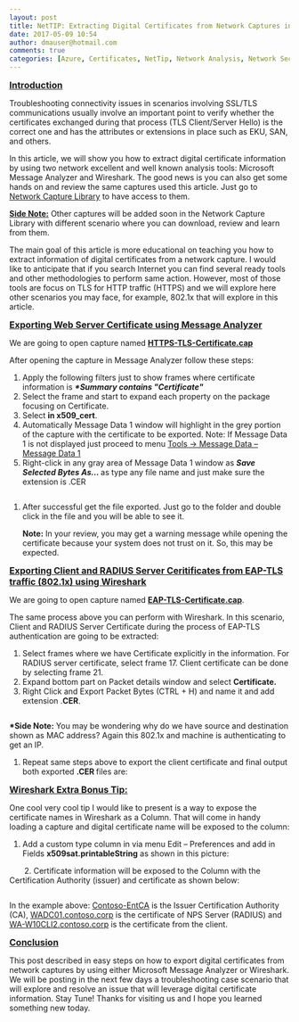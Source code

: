 ```yaml
---
layout: post
title: NetTIP: Extracting Digital Certificates from Network Captures in Easy Steps
date: 2017-05-09 10:54
author: dmauser@hotmail.com
comments: true
categories: [Azure, Certificates, NetTip, Network Analysis, Network Security, OnPrem]
---
```

<span style="font-size: 12pt;text-decoration: underline"><strong>Introduction
</strong></span>

Troubleshooting connectivity issues in scenarios involving SSL/TLS communications usually involve an important point to verify whether the certificates exchanged during that process (TLS Client/Server Hello) is the correct one and has the attributes or extensions in place such as EKU, SAN, and others.

In this article, we will show you how to extract digital certificate information by using two network excellent and well known analysis tools: Microsoft Message Analyzer and Wireshark. The good news is you can also get some hands on and review the same captures used this article. Just go to <a href="https://gallery.technet.microsoft.com/Network-Captures-Library-29061327">Network Capture Library</a> to have access to them.

<span style="text-decoration: underline"><strong>Side Note:</strong></span> Other captures will be added soon in the Network Capture Library with different scenario where you can download, review and learn from them.

The main goal of this article is more educational on teaching you how to extract information of digital certificates from a network capture. I would like to anticipate that if you search Internet you can find several ready tools and other methodologies to perform same action. However, most of those tools are focus on TLS for HTTP traffic (HTTPS) and we will explore here other scenarios you may face, for example, 802.1x that will explore in this article.

<span style="font-size: 12pt;text-decoration: underline"><strong>Exporting Web Server Certificate using Message Analyzer
</strong></span>

We are going to open capture named <a href="https://gallery.technet.microsoft.com/Network-Captures-Library-29061327"><strong>HTTPS-TLS-Certificate.cap</strong></a><strong>
</strong>

After opening the capture in Message Analyzer follow these steps:
<ol>
 	<li>Apply the following filters just to show frames where certificate information is <strong><em>*Summary contains "Certificate"</em></strong></li>
 	<li>Select the frame and start to expand each property on the package focusing on Certificate.</li>
 	<li>Select <strong>in x509_cert</strong>.</li>
 	<li>Automatically Message Data 1 window will highlight in the grey portion of the capture with the certificate to be exported.
Note: If Message Data 1 is not displayed just proceed to menu <span style="text-decoration: underline">Tools -&gt; Message Data – Message Data 1</span></li>
 	<li>Right-click in any gray area of Message Data 1 window as <strong><em>Save Selected Bytes As… </em></strong>as type any file name and just make sure the extension is .CER</li>
</ol>
<img alt="" src="https://msdnshared.blob.core.windows.net/media/2017/05/050917_1550_NetTIPExtra1.png" />
<ol>
 	<li>
<div>After successful get the file exported. Just go to the folder and double click in the file and you will be able to see it.</div>
<img alt="" src="https://msdnshared.blob.core.windows.net/media/2017/05/050917_1550_NetTIPExtra2.png" />

<strong>Note:</strong> In your review, you may get a warning message while opening the certificate because your system does not trust on it. So, this may be expected.</li>
</ol>
<span style="font-size: 12pt;text-decoration: underline"><strong>Exporting Client and RADIUS Server Ceritificates from EAP-TLS traffic (802.1x) using Wireshark
</strong></span>

We are going to open capture named <a href="https://gallery.technet.microsoft.com/Network-Captures-Library-29061327"><strong>EAP-TLS-Certificate.cap</strong></a>.<span style="font-size: 12pt;text-decoration: underline"><strong>
</strong></span>

The same process above you can perform with Wireshark. In this scenario, Client and RADIUS Server Certificate during the process of EAP-TLS authentication are going to be extracted:
<ol>
 	<li>Select frames where we have Certificate explicitly in the information. For RADIUS server certificate, select frame 17. Client certificate can be done by selecting frame 21.</li>
 	<li>Expand bottom part on Packet details window and select <strong>Certificate.</strong></li>
 	<li>Right Click and Export Packet Bytes (CTRL + H) and name it and add extension .<strong>CER</strong>.</li>
</ol>
<img alt="" src="https://msdnshared.blob.core.windows.net/media/2017/05/050917_1550_NetTIPExtra3.png" /><strong>
</strong>

<strong>*Side Note:</strong> You may be wondering why do we have source and destination shown as MAC address? Again this 802.1x and machine is authenticating to get an IP.
<ol>
 	<li>
<div>Repeat same steps above to export the client certificate and final output both exported <strong>.CER </strong>files are:</div>
<img alt="" src="https://msdnshared.blob.core.windows.net/media/2017/05/050917_1550_NetTIPExtra4.png" /></li>
</ol>
<span style="font-size: 12pt;text-decoration: underline"><strong>Wireshark Extra Bonus Tip:
</strong></span>

One cool very cool tip I would like to present is a way to expose the certificate names in Wireshark as a Column. That will come in handy loading a capture and digital certificate name will be exposed to the column:
<ol>
 	<li>Add a custom type column in via menu Edit – Preferences and add in Fields <strong>x509sat.printableString</strong> as shown in this picture:</li>
</ol>
<img alt="" src="https://msdnshared.blob.core.windows.net/media/2017/05/050917_1550_NetTIPExtra5.png" /><strong>
</strong>      2. Certificate information will be exposed to the Column with the Certification Authority (issuer) and certificate as shown below:

<img alt="" src="https://msdnshared.blob.core.windows.net/media/2017/05/050917_1550_NetTIPExtra6.png" /><strong>
</strong>

In the example above: <span style="text-decoration: underline">Contoso-EntCA</span> is the Issuer Certification Authority (CA), <span style="text-decoration: underline">WADC01.contoso.corp</span> is the certificate of NPS Server (RADIUS) and <span style="text-decoration: underline">WA-W10CLI2.contoso.corp</span> is the certificate from the client.<span style="text-decoration: underline"><strong>
</strong></span>

<span style="font-size: 12pt;text-decoration: underline"><strong>Conclusion
</strong></span>

This post described in easy steps on how to export digital certificates from network captures by using either Microsoft Message Analyzer or Wireshark. We will be posting in the next few days a troubleshooting case scenario that will explore and resolve an issue that will leverage digital certificate information. Stay Tune! Thanks for visiting us and I hope you learned something new today.
